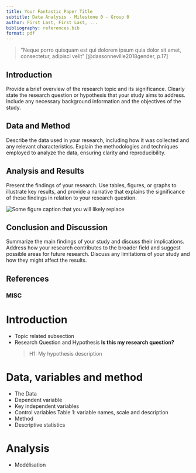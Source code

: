 ```yaml
---
title: Your Fantastic Paper Title
subtitle: Data Analysis - Milestone 0 - Group 0  
author: First Last, First Last, ...
bibliography: references.bib
format: pdf
---
```


> "Neque porro quisquam est qui dolorem ipsum quia dolor sit amet, consectetur, adipisci velit" [@dassonneville2018gender, p.17]

## Introduction
Provide a brief overview of the research topic and its significance. Clearly state the research question or hypothesis that your study aims to address. Include any necessary background information and the objectives of the study.

## Data and Method
Describe the data used in your research, including how it was collected and any relevant characteristics. Explain the methodologies and techniques employed to analyze the data, ensuring clarity and reproducibility.

## Analysis and Results
Present the findings of your research. Use tables, figures, or graphs to illustrate key results, and provide a narrative that explains the significance of these findings in relation to your research question.

![Some figure caption that you will likely replace](imgs/my_fig.png)

## Conclusion and Discussion
Summarize the main findings of your study and discuss their implications. Address how your research contributes to the broader field and suggest possible areas for future research. Discuss any limitations of your study and how they might affect the results.

## References

### MISC
# Introduction
- Topic related subsection
- Research Question and Hypothesis
    **Is this my research question?**
    > H1: My hypothesis description
# Data, variables and method
- The Data
- Dependent variable
- Key independent variables
- Control variables
    Table 1: variable names, scale and description
- Method
- Descriptive statistics
# Analysis
- Modélisation
